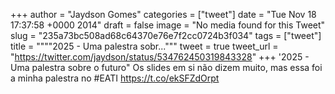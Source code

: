 
+++
author = "Jaydson Gomes"
categories = ["tweet"]
date = "Tue Nov 18 17:37:58 +0000 2014"
draft = false
image = "No media found for this Tweet"
slug = "235a73bc508ad68c64370e76e7f2cc0724b3f034"
tags = ["tweet"]
title = """"2025 - Uma palestra sobr..."""
tweet = true
tweet_url = "https://twitter.com/jaydson/status/534762450319843328"
+++
'2025 - Uma palestra sobre o futuro" Os slides em si não dizem muito, mas essa foi a minha palestra no #EATI https://t.co/ekSFZdOrpt
